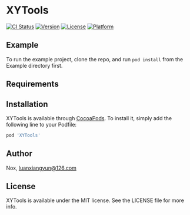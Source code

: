# XYTools

[![CI Status](https://img.shields.io/travis/Nox/XYTools.svg?style=flat)](https://travis-ci.org/Nox/XYTools)
[![Version](https://img.shields.io/cocoapods/v/XYTools.svg?style=flat)](https://cocoapods.org/pods/XYTools)
[![License](https://img.shields.io/cocoapods/l/XYTools.svg?style=flat)](https://cocoapods.org/pods/XYTools)
[![Platform](https://img.shields.io/cocoapods/p/XYTools.svg?style=flat)](https://cocoapods.org/pods/XYTools)

## Example

To run the example project, clone the repo, and run `pod install` from the Example directory first.

## Requirements

## Installation

XYTools is available through [CocoaPods](https://cocoapods.org). To install
it, simply add the following line to your Podfile:

```ruby
pod 'XYTools'
```

## Author

Nox, luanxiangyun@126.com

## License

XYTools is available under the MIT license. See the LICENSE file for more info.
